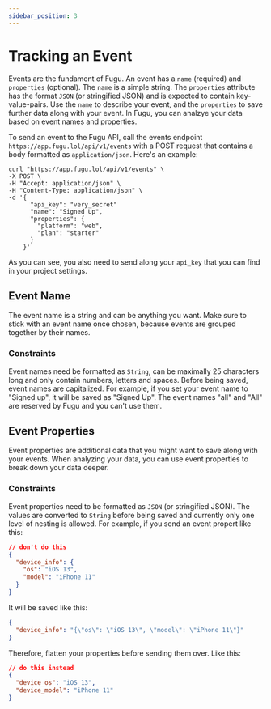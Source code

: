 ```yaml
---
sidebar_position: 3
---
```


# Tracking an Event

Events are the fundament of Fugu. An event has a `name` (required) and `properties` (optional). The `name` is a simple string. The `properties` attribute has the format `JSON` (or stringified JSON) and is expected to contain key-value-pairs.
Use the `name` to describe your event, and the `properties` to save further data along with your event. In Fugu, you can analzye your data based on event names and properties.

To send an event to the Fugu API, call the events endpoint `https://app.fugu.lol/api/v1/events` with a POST request that contains a body formatted as `application/json`. Here's an example:


```shell
curl "https://app.fugu.lol/api/v1/events" \
-X POST \
-H "Accept: application/json" \
-H "Content-Type: application/json" \
-d '{
      "api_key": "very_secret"
      "name": "Signed Up",
      "properties": {
        "platform": "web",
        "plan": "starter"
      }
    }'
```

As you can see, you also need to send along your `api_key` that you can find in your project settings.

## Event Name
The event name is a string and can be anything you want. Make sure to stick with an event name once chosen, because events are grouped together by their names.

### Constraints
Event names need be formatted as `String`, can be maximally 25 characters long and only contain numbers, letters and spaces. Before being saved, event names are capitalized. For example, if you set your event name to "Signed up", it will be saved as "Signed Up". The event names "all" and "All" are reserved by Fugu and you can't use them.


## Event Properties
Event properties are additional data that you might want to save along with your events. When analyzing your data, you can use event properties to break down your data deeper.

### Constraints
Event properties need to be formatted as `JSON` (or stringified JSON). The values are converted to `String` before being saved and currently only one level of nesting is allowed. For example, if you send an event propert like this:

```json
// don't do this
{
  "device_info": {
    "os": "iOS 13",
    "model": "iPhone 11"
  }
}
```
It will be saved like this:

```json
{
  "device_info": "{\"os\": \"iOS 13\", \"model\": \"iPhone 11\"}"
}
```

Therefore, flatten your properties before sending them over. Like this:

```json
// do this instead
{
  "device_os": "iOS 13",
  "device_model": "iPhone 11"
}
```
